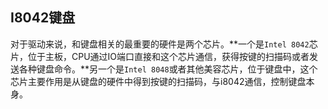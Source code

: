 ## I8042键盘

对于驱动来说，和键盘相关的最重要的硬件是两个芯片。**一个是`Intel 8042`芯片，位于主板，CPU通过IO端口直接和这个芯片通信，获得按键的扫描码或者发送各种键盘命令。**另一个是`Intel 8048`或者其他美容芯片，位于键盘中，这个芯片主要作用是从键盘的硬件中得到按键的扫描码，与i8042通信，控制键盘本身。
